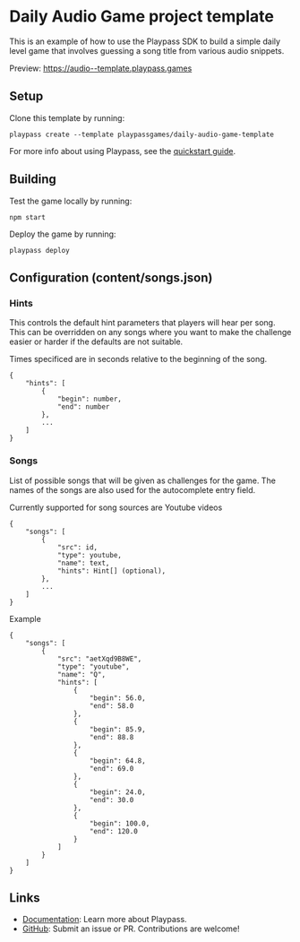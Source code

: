 # Daily Audio Game project template

This is an example of how to use the Playpass SDK to build a simple daily level game that involves guessing a song title from various audio snippets.

Preview: https://audio--template.playpass.games

## Setup

Clone this template by running:

```shell
playpass create --template playpassgames/daily-audio-game-template
```

For more info about using Playpass, see the [quickstart guide](https://docs.playpass.games/).

## Building

Test the game locally by running:

```shell
npm start
```

Deploy the game by running:

```shell
playpass deploy
```

## Configuration (content/songs.json)

### Hints

This controls the default hint parameters that players will hear per song.  This can be overridden on any songs where you want to make the challenge easier or harder if the defaults are not suitable.

Times specificed are in seconds relative to the beginning of the song.

```
{
    "hints": [
        {
            "begin": number,
            "end": number
        },
        ...
    ]
}
```

### Songs

List of possible songs that will be given as challenges for the game.  The names of the songs are also used for the autocomplete entry field.

Currently supported for song sources are Youtube videos

```
{
    "songs": [
        {
            "src": id,
            "type": youtube,
            "name": text,
            "hints": Hint[] (optional),
        },
        ...
    ]
}
```

Example

```
{
    "songs": [
        {
            "src": "aetXqd9B8WE",
            "type": "youtube",
            "name": "Q",
            "hints": [
                {
                    "begin": 56.0,
                    "end": 58.0
                },
                {
                    "begin": 85.9,
                    "end": 88.8
                },
                {
                    "begin": 64.8,
                    "end": 69.0
                },
                {
                    "begin": 24.0,
                    "end": 30.0
                },
                {
                    "begin": 100.0,
                    "end": 120.0
                }
            ]
        }
    ]
}
```

## Links

- [Documentation](https://docs.playpass.games/): Learn more about Playpass.
- [GitHub](https://github.com/playpassgames/playpass): Submit an issue or PR. Contributions are welcome!

